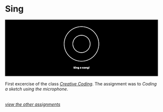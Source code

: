 # Sing

![Sing](https://github.com/chiarariente/sing/blob/master/img/header.png?raw=true)

First excercise of the class [*Creative Coding*](https://github.com/drawwithcode). The assignment was to *Coding a sketch using the microphone*.
<br>
<br>
<br>
[*view the other assignments*](https://github.com/chiarariente?tab=repositories)
